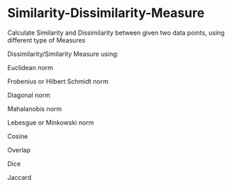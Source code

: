 # Similarity-Dissimilarity-Measure
Calculate Similarity and Dissimilarity between given two data points, using different type of Measures

Dissimilarity/Similarity Measure using:

Euclidean norm 

Frobenius or Hilbert Schmidt norm 

Diagonal norm 

Mahalanobis norm 

Lebesgue or Minkowski norm

Cosine

Overlap

Dice 

Jaccard
